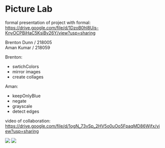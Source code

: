 # Picture Lab

formal presentation of project with formal: https://drive.google.com/file/d/1DzoB0hl8Uis-KnyOCPBiHaC5KsiBv26Y/view?usp=sharing

Brenton Dunn / 218005 <br/>
Aman Kumar / 218059

Brenton:
- swtichColors
- mirror images
- create collages

Aman: 
- keepOnlyBlue
- negate
- grayscale
- detect edges

video of collaboration: https://drive.google.com/file/d/1ogN_73vSp_2HV5o0uOo5FpaqMD86Wjfx/view?usp=sharing

![](images/img1.jpg)
![](images/img2.jpg)
